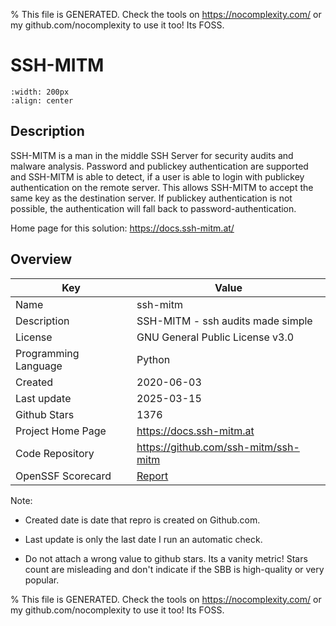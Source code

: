 
% This file is GENERATED. Check the tools on https://nocomplexity.com/ or my github.com/nocomplexity to use it too! Its FOSS. 

# SSH-MITM


```{image} https://camo.githubusercontent.com/21bb2574bd851e9e3ae532a6b47ec057d6f9f18b1d1c2d54f2df769a65270faa/68747470733a2f2f646f63732e7373682d6d69746d2e61742f5f696d616765732f696e74726f2e706e67 
:width: 200px 
:align: center 
```

## Description 

SSH-MITM is a man in the middle SSH Server for security audits and malware analysis.  Password and publickey authentication are supported and SSH-MITM is able to detect, if a user is able to login with publickey authentication on the remote server. This allows SSH-MITM to accept the same key as the destination server. If publickey authentication is not possible, the authentication will fall back to password-authentication.

Home page for this solution: https://docs.ssh-mitm.at/ 

## Overview 

| Key | Value |
| --- | --- |
| Name | ssh-mitm |
| Description | SSH-MITM - ssh audits made simple |
| License | GNU General Public License v3.0 |
| Programming Language | Python |
| Created | 2020-06-03 |
| Last update | 2025-03-15 |
| Github Stars | 1376 |
| Project Home Page | https://docs.ssh-mitm.at |
| Code Repository | https://github.com/ssh-mitm/ssh-mitm |
| OpenSSF Scorecard | [Report](https://securityscorecards.dev/viewer/?uri=github.com/ssh-mitm/ssh-mitm) |

Note:
 - Created date is date that repro is created on Github.com. 

- Last update is only the last date I run an automatic check. 

- Do not attach a wrong value to github stars. Its a vanity metric! Stars count are misleading and 
don't indicate if the SBB is high-quality or very popular.

% This file is GENERATED. Check the tools on https://nocomplexity.com/ or my github.com/nocomplexity to use it too! Its FOSS. 

